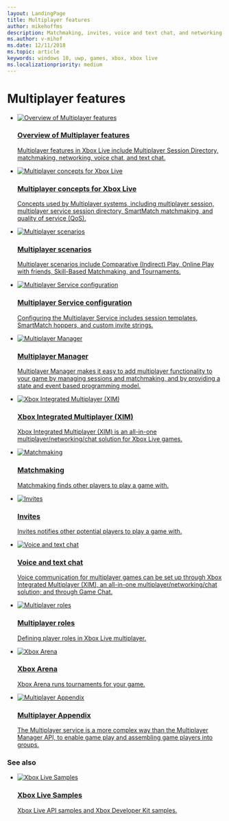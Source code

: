 ```yaml
---
layout: LandingPage
title: Multiplayer features
author: mikehoffms
description: Matchmaking, invites, voice and text chat, and networking.
ms.author: v-mihof
ms.date: 12/11/2018
ms.topic: article
keywords: windows 10, uwp, games, xbox, xbox live
ms.localizationpriority: medium
---
```


<h1>Multiplayer features</h1>

<ul class="cardsF panelContent cols cols2">
    <li>
        <a href="multiplayer-intro.md">
            <div class="cardSize">
                <div class="cardPadding">
                    <div class="card">
                        <div class="cardImageOuter">
                            <div class="cardImage">
                                <img src="https://docs.microsoft.com/media/common/i_overview.svg" alt="Overview of Multiplayer features" />
                            </div>
                        </div>
                        <div class="cardText">
                            <h3>Overview of Multiplayer features</h3>
                            <p>Multiplayer features in Xbox Live include Multiplayer Session Directory, matchmaking, networking, voice chat, and text chat.</p>
                        </div>
                    </div>
                </div>
            </div>
        </a>
    </li>
    <li>
        <a href="multiplayer-concepts.md">
            <div class="cardSize">
                <div class="cardPadding">
                    <div class="card">
                        <div class="cardImageOuter">
                            <div class="cardImage">
                                <img src="https://docs.microsoft.com/media/common/i_reference.svg" alt="Multiplayer concepts for Xbox Live" />
                            </div>
                        </div>
                        <div class="cardText">
                            <h3>Multiplayer concepts for Xbox Live</h3>
                            <p>Concepts used by Multiplayer systems, including multiplayer session, multiplayer service session directory, SmartMatch matchmaking, and quality of service (QoS).</p>
                        </div>
                    </div>
                </div>
            </div>
        </a>
    </li>
    <li>
        <a href="multiplayer-scenarios.md">
            <div class="cardSize">
                <div class="cardPadding">
                    <div class="card">
                        <div class="cardImageOuter">
                            <div class="cardImage">
                                <img src="https://docs.microsoft.com/media/common/i_road-map.svg" alt="Multiplayer scenarios" />
                            </div>
                        </div>
                        <div class="cardText">
                            <h3>Multiplayer scenarios</h3>
                            <p>Multiplayer scenarios include Comparative (Indirect) Play, Online Play with friends, Skill-Based Matchmaking, and Tournaments.</p>
                        </div>
                    </div>
                </div>
            </div>
        </a>
    </li>
    <li>
        <a href="service-configuration/multiplayer-service-configuration.md">
            <div class="cardSize">
                <div class="cardPadding">
                    <div class="card">
                        <div class="cardImageOuter">
                            <div class="cardImage">
                                <img src="https://docs.microsoft.com/media/common/i_drivers.svg" alt="Multiplayer Service configuration" />
                            </div>
                        </div>
                        <div class="cardText">
                            <h3>Multiplayer Service configuration</h3>
                            <p>Configuring the Multiplayer Service includes session templates, SmartMatch hoppers, and custom invite strings.</p>
                        </div>
                    </div>
                </div>
            </div>
        </a>
    </li>
    <li>
        <a href="multiplayer-manager/multiplayer-manager.md">
            <div class="cardSize">
                <div class="cardPadding">
                    <div class="card">
                        <div class="cardImageOuter">
                            <div class="cardImage">
                                <img src="https://docs.microsoft.com/media/common/i_agent.svg" alt="Multiplayer Manager" />
                            </div>
                        </div>
                        <div class="cardText">
                            <h3>Multiplayer Manager</h3>
                            <p>Multiplayer Manager makes it easy to add multiplayer functionality to your game by managing sessions and matchmaking, and by providing a state and event based programming model.</p>
                        </div>
                    </div>
                </div>
            </div>
        </a>
    </li>
    <li>
        <a href="xbox-integrated-multiplayer/xbox-integrated-multiplayer.md">
            <div class="cardSize">
                <div class="cardPadding">
                    <div class="card">
                        <div class="cardImageOuter">
                            <div class="cardImage">
                                <img src="https://docs.microsoft.com/media/common/i_agent.svg" alt="Xbox Integrated Multiplayer (XIM)" />
                            </div>
                        </div>
                        <div class="cardText">
                            <h3>Xbox Integrated Multiplayer (XIM)</h3>
                            <p>Xbox Integrated Multiplayer (XIM) is an all-in-one multiplayer/networking/chat solution for Xbox Live games.</p>
                        </div>
                    </div>
                </div>
            </div>
        </a>
    </li>
    <li>
        <a href="matchmaking/matchmaking.md">
            <div class="cardSize">
                <div class="cardPadding">
                    <div class="card">
                        <div class="cardImageOuter">
                            <div class="cardImage">
                                <img src="https://docs.microsoft.com/media/common/i_pull-request.svg" alt="Matchmaking" />
                            </div>
                        </div>
                        <div class="cardText">
                            <h3>Matchmaking</h3>
                            <p>Matchmaking finds other players to play a game with.</p>
                        </div>
                    </div>
                </div>
            </div>
        </a>
    </li>
    <li>
        <a href="invite/multiplayer-invite.md">
            <div class="cardSize">
                <div class="cardPadding">
                    <div class="card">
                        <div class="cardImageOuter">
                            <div class="cardImage">
                                <img src="https://docs.microsoft.com/media/common/i_mail.svg" alt="Invites" />
                            </div>
                        </div>
                        <div class="cardText">
                            <h3>Invites</h3>
                            <p>Invites notifies other potential players to play a game with.</p>
                        </div>
                    </div>
                </div>
            </div>
        </a>
    </li>
    <li>
        <a href="chat/voice-chat_nav.md">
            <div class="cardSize">
                <div class="cardPadding">
                    <div class="card">
                        <div class="cardImageOuter">
                            <div class="cardImage">
                                <img src="https://docs.microsoft.com/media/common/i_blog.svg" alt="Voice and text chat" />
                            </div>
                        </div>
                        <div class="cardText">
                            <h3>Voice and text chat</h3>
                            <p>Voice communication for multiplayer games can be set up through Xbox Integrated Multiplayer (XIM), an all-in-one multiplayer/networking/chat solution; and through Game Chat.</p>
                        </div>
                    </div>
                </div>
            </div>
        </a>
    </li>
    <li>
        <a href="multiplayer-roles.md">
            <div class="cardSize">
                <div class="cardPadding">
                    <div class="card">
                        <div class="cardImageOuter">
                            <div class="cardImage">
                                <img src="https://docs.microsoft.com/media/common/i_account-management.svg" alt="Multiplayer roles" />
                            </div>
                        </div>
                        <div class="cardText">
                            <h3>Multiplayer roles</h3>
                            <p>Defining player roles in Xbox Live multiplayer.</p>
                        </div>
                    </div>
                </div>
            </div>
        </a>
    </li>
    <li>
        <a href="arena/xbox-arena.md">
            <div class="cardSize">
                <div class="cardPadding">
                    <div class="card">
                        <div class="cardImageOuter">
                            <div class="cardImage">
                                <img src="https://docs.microsoft.com/media/common/i_generic-database.svg" alt="Xbox Arena" />
                            </div>
                        </div>
                        <div class="cardText">
                            <h3>Xbox Arena</h3>
                            <p>Xbox Arena runs tournaments for your game.</p>
                        </div>
                    </div>
                </div>
            </div>
        </a>
    </li>
    <li>
        <a href="multiplayer-appendix/multiplayer-appendix.md">
            <div class="cardSize">
                <div class="cardPadding">
                    <div class="card">
                        <div class="cardImageOuter">
                            <div class="cardImage">
                                <img src="https://docs.microsoft.com/media/common/i_library.svg" alt="Multiplayer Appendix" />
                            </div>
                        </div>
                        <div class="cardText">
                            <h3>Multiplayer Appendix</h3>
                            <p>The Multiplayer service is a more complex way than the Multiplayer Manager API, to enable game play and assembling game players into groups.</p>
                        </div>
                    </div>
                </div>
            </div>
        </a>
    </li>
</ul>


### See also

<ul class="cardsF panelContent cols cols2">
    <li>
        <a href="../samples.md">
            <div class="cardSize">
                <div class="cardPadding">
                    <div class="card">
                        <div class="cardImageOuter">
                            <div class="cardImage">
                                <img src="https://docs.microsoft.com/media/common/i_download-generic.svg" alt="Xbox Live Samples"/>
                            </div>
                        </div>
                        <div class="cardText">
                            <h3>Xbox Live Samples</h3>
                            <p>Xbox Live API samples and Xbox Developer Kit samples.</p>
                        </div>
                    </div>
                </div>
            </div>
        </a>
    </li>
</ul>
